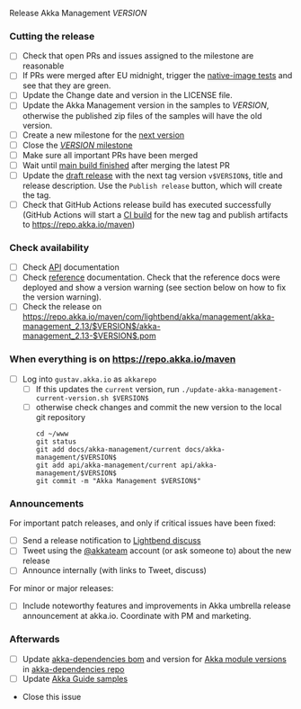 Release Akka Management $VERSION$

<!--
# Release Train Issue Template for Akka Management

(Liberally copied and adopted from Scala itself https://github.com/scala/scala-dev/blob/b11cd2e4a4431de7867db6b39362bea8fa6650e7/notes/releases/template.md)

For every release, use the `scripts/create-release-issue.sh` to make a copy of this file named after the release, and expand the variables.

Variables to be expanded in this template:
- $VERSION$=???
-->

### Cutting the release

- [ ] Check that open PRs and issues assigned to the milestone are reasonable
- [ ] If PRs were merged after EU midnight, trigger the [native-image tests](https://github.com/akka/akka-management/actions/workflows/native-image-tests.yml) and see that they are green.
- [ ] Update the Change date and version in the LICENSE file.
- [ ] Update the Akka Management version in the samples to $VERSION$, otherwise the published zip files of the samples will have the old version.
- [ ] Create a new milestone for the [next version](https://github.com/akka/akka-management/milestones)
- [ ] Close the [$VERSION$ milestone](https://github.com/akka/akka-management/milestones?direction=asc&sort=due_date)
- [ ] Make sure all important PRs have been merged
- [ ] Wait until [main build finished](https://github.com/akka/akka-management/actions) after merging the latest PR
- [ ] Update the [draft release](https://github.com/akka/akka-management/releases) with the next tag version `v$VERSION$`, title and release description. Use the `Publish release` button, which will create the tag.
- [ ] Check that GitHub Actions release build has executed successfully (GitHub Actions will start a [CI build](https://github.com/akka/akka-management/actions) for the new tag and publish artifacts to https://repo.akka.io/maven)

### Check availability

- [ ] Check [API](https://doc.akka.io/api/akka-management/$VERSION$/) documentation
- [ ] Check [reference](https://doc.akka.io/libraries/akka-management/$VERSION$/) documentation. Check that the reference docs were deployed and show a version warning (see section below on how to fix the version warning).
- [ ] Check the release on https://repo.akka.io/maven/com/lightbend/akka/management/akka-management_2.13/$VERSION$/akka-management_2.13-$VERSION$.pom

### When everything is on https://repo.akka.io/maven
  - [ ] Log into `gustav.akka.io` as `akkarepo` 
    - [ ] If this updates the `current` version, run `./update-akka-management-current-version.sh $VERSION$`
    - [ ] otherwise check changes and commit the new version to the local git repository
         ```
         cd ~/www
         git status
         git add docs/akka-management/current docs/akka-management/$VERSION$
         git add api/akka-management/current api/akka-management/$VERSION$
         git commit -m "Akka Management $VERSION$"
         ```

### Announcements

For important patch releases, and only if critical issues have been fixed:

- [ ] Send a release notification to [Lightbend discuss](https://discuss.akka.io)
- [ ] Tweet using the [@akkateam](https://twitter.com/akkateam/) account (or ask someone to) about the new release
- [ ] Announce internally (with links to Tweet, discuss)

For minor or major releases:

- [ ] Include noteworthy features and improvements in Akka umbrella release announcement at akka.io. Coordinate with PM and marketing.

### Afterwards

- [ ] Update [akka-dependencies bom](https://github.com/lightbend/akka-dependencies) and version for [Akka module versions](https://doc.akka.io/libraries/akka-dependencies/current/) in [akka-dependencies repo](https://github.com/akka/akka-dependencies)
- [ ] Update [Akka Guide samples](https://github.com/lightbend/akka-guide)
- Close this issue

